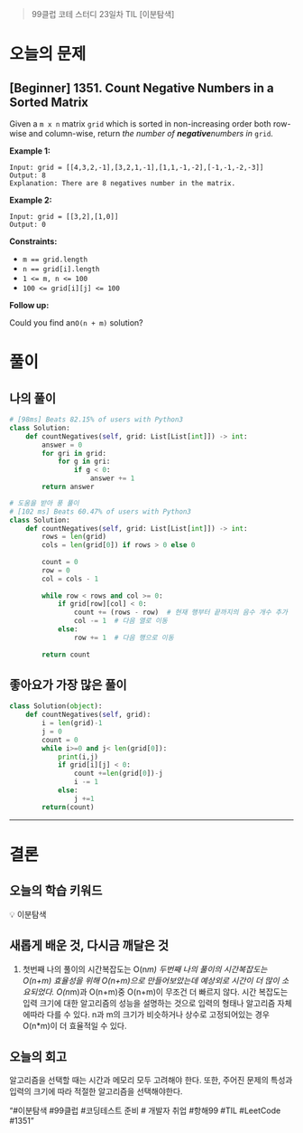 > 99클럽 코테 스터디 23일차 TIL [이분탐색]
> 

# 오늘의 문제

## [Beginner] 1351. Count Negative Numbers in a Sorted Matrix

Given a `m x n` matrix `grid` which is sorted in non-increasing order both row-wise and column-wise, return *the number of **negative**numbers in* `grid`.

**Example 1:**

```
Input: grid = [[4,3,2,-1],[3,2,1,-1],[1,1,-1,-2],[-1,-1,-2,-3]]
Output: 8
Explanation: There are 8 negatives number in the matrix.

```

**Example 2:**

```
Input: grid = [[3,2],[1,0]]
Output: 0

```

**Constraints:**

- `m == grid.length`
- `n == grid[i].length`
- `1 <= m, n <= 100`
- `100 <= grid[i][j] <= 100`

**Follow up:**

Could you find an`O(n + m)` solution?

# 풀이

## 나의 풀이

```python
# [98ms] Beats 82.15% of users with Python3
class Solution:
    def countNegatives(self, grid: List[List[int]]) -> int:
        answer = 0
        for gri in grid:
            for g in gri:
                if g < 0:
                    answer += 1
        return answer
```

```python
# 도움을 받아 풍 풀이
# [102 ms] Beats 60.47% of users with Python3
class Solution:
    def countNegatives(self, grid: List[List[int]]) -> int:
        rows = len(grid)
        cols = len(grid[0]) if rows > 0 else 0
        
        count = 0
        row = 0
        col = cols - 1
        
        while row < rows and col >= 0:
            if grid[row][col] < 0:
                count += (rows - row)  # 현재 행부터 끝까지의 음수 개수 추가
                col -= 1  # 다음 열로 이동
            else:
                row += 1  # 다음 행으로 이동
        
        return count
```

## 좋아요가 가장 많은 풀이

```python
class Solution(object):
    def countNegatives(self, grid):
        i = len(grid)-1
        j = 0
        count = 0
        while i>=0 and j< len(grid[0]):
            print(i,j)
            if grid[i][j] < 0:
                count +=len(grid[0])-j
                i -= 1
            else:
                j +=1
        return(count)
```

---

# 결론

## 오늘의 학습 키워드

<aside>
💡 이분탐색

</aside>

## 새롭게 배운 것, 다시금 깨달은 것

1. 첫번째 나의 풀이의 시간복잡도는 O(n*m)
두번째 나의 풀이의 시간복잡도는 O(n+m)
효율성을 위해 O(n+m)으로 만들어보았는데 예상외로 시간이 더 많이 소요되었다. 
O(n*m)과 O(n+m)중 O(n+m)이 무조건 더 빠르지 않다. 시간 복잡도는 입력 크기에 대한 알고리즘의 성능을 설명하는 것으로 입력의 형태나 알고리즘 자체에따라 다를 수 있다. n과 m의 크기가 비슷하거나 상수로 고정되어있는 경우 O(n*m)이 더 효율적일 수 있다.

## 오늘의 회고

알고리즘을 선택할 때는 시간과 메모리 모두 고려해야 한다. 또한, 주어진 문제의 특성과 입력의 크기에 따라 적절한 알고리즘을 선택해야한다.

“#이분탐색 #99클럽 #코딩테스트 준비 # 개발자 취업 #항해99 #TIL #LeetCode #1351”